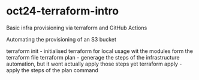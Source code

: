 # oct24-terraform-intro
Basic infra provisioning via terraform and GitHub Actions

Automating the provisioning of an S3 bucket

terraform init - initialised terraform for local usage wit the modules form the terraform file
terraform plan - generage the steps of the infrastructure automation, but it wont actually apply those steps yet 
terraform apply - apply the steps of the plan command